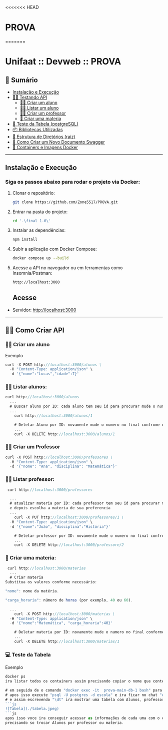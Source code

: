 <<<<<<< HEAD
# PROVA
=======
# Unifaat :: Devweb :: PROVA <a name="Projeto de Sistema de Gerenciamento Escolar Infantil"></a>

## 📑 Sumário

- [Instalação e Execução](#instalacao-e-execucao)
- [👨‍🔬 Testando API](#Testando-API)
  - [👨‍🎓 Criar um aluno](#criar-aluno)
  - [👨‍🏫 Listar um aluno](#listar-aluno)
  - [👨‍🏫 Criar um professor](#criar-um-professor)
  - [📒 Criar uma materia](#criar-materia)
- [🧵 Teste da Tabela (postgreSQL)](#teste-tabela)
- [📦 Bibliotecas Utilizadas](#bibliotecas-utilizadas)
- [📁 Estrutura de Diretórios (raiz)](#estrutura-de-diretorios-raiz)
- [🧾 Como Criar um Novo Documento Swagger](#swagger)
- [🐳 Containers e Imagens Docker](#containers-e-imagens-docker)

---

## Instalação e Execução <a name="instalacao-e-execucao"></a>

### Siga os passos abaixo para rodar o projeto via Docker:

1. Clonar o repositório:

   ```sh
   git clone https://github.com/Zone5517/PROVA.git
   ```

2. Entrar na pasta do projeto:

   ```sh
   cd '.\final 1.0\'
   ```

3. Instalar as dependências:

   ```sh
   npm install
   ```

4. Subir a aplicação com Docker Compose:

   ```sh
   docker compose up --build
   ```

5. Acesse a API no navegador ou em ferramentas como Insomnia/Postman:

   ```sh
   http://localhost:3000
   ```

   ## Acesse <a name="Testando API"></a>

- Servidor: [http://localhost:3000](http://localhost:3000)

---

## 👨‍🔬 Como Criar API <a name="Testando-API"></a>

### 👨‍🎓 Criar um aluno <a name="criar-aluno"></a>

Exemplo
```js
curl -X POST http://localhost:3000/alunos \
  -H "Content-Type: application/json" \
  -d '{"nome":"Lucas","idade":7}'
```

### 👩‍🎓 Listar alunos: <a name="Listar-aluno"></a>

```js
curl http://localhost:3000/alunos
  ...
  # Buscar aluno por ID: cada aluno tem seu id para procurar mude o numero no final do comando /1
  ...
    curl http://localhost:3000/alunos/1 

    # Deletar Aluno por ID: novamente mude o numero no final confrome o id do aluno /1
    ...
    curl -X DELETE http://localhost:3000/alunos/1

```

### 👩‍🏫 Criar um Professor <a name="criar-um-professor"></a>
```js
curl -X POST http://localhost:3000/professores \
  -H "Content-Type: application/json" \
  -d '{"nome": "Ana", "disciplina": "Matemática"}'
```
### 👩‍🏫 Listar professor: <a name="Listar-aluno"></a>

```js
 curl http://localhost:3000/professores

  ...
  # atualizar materia por ID: cada professor tem seu id para procurar mude o numero no final do comando /1 
  e depois escolha a materia de sua preferencia
  ...
    curl -X PUT http://localhost:3000/professores/1 \
  -H "Content-Type: application/json" \
  -d '{"nome":"João", "disciplina":"História"}'

    # Deletar professor por ID: novamente mude o numero no final confrome o id do professor /1
    ...
    curl -X DELETE http://localhost:3000/professore/2
```

### 📒 Criar uma materia: <a name="Criar-materia"></a>

```js
 curl http://localhost:3000/materias
  ...
  # Criar materia  
Substitua os valores conforme necessário:

"nome": nome da matéria.

"carga_horaria": número de horas (por exemplo, 40 ou 60).

  ...
    curl -X POST http://localhost:3000/materias \
  -H "Content-Type: application/json" \
  -d '{"nome":"Matemática", "carga_horaria":40}'

    # Deletar materia por ID: novamente mude o numero no final conforme o id da materia /1
    ...
    curl -X DELETE http://localhost:3000/materias/1
```

  ### 💻 Teste da Tabela  <a name="teste-tabela"></a>
Exemplo
```js
docker ps 
ira listar todos os containers assim precisando copiar o nome que contenha a porta 5433:5432

# em seguida de o comando "docker exec -it  prova-main-db-1 bash" para se conectar a tabela
# apos isso execute "psql -U postgres -d escola" e ira ficar no chat "escola=#"
# e assim escrevendo "\dt" ira mostrar uma tabela com Alunos, professores e materia
```js
![Tabela](./tabela.jpeg)
```js
apos isso voce ira conseguir acessar as informações de cada uma com o comando "SELECT * FROM "Alunos";"
precisando so trocar Alunos por professor ou materia.
```